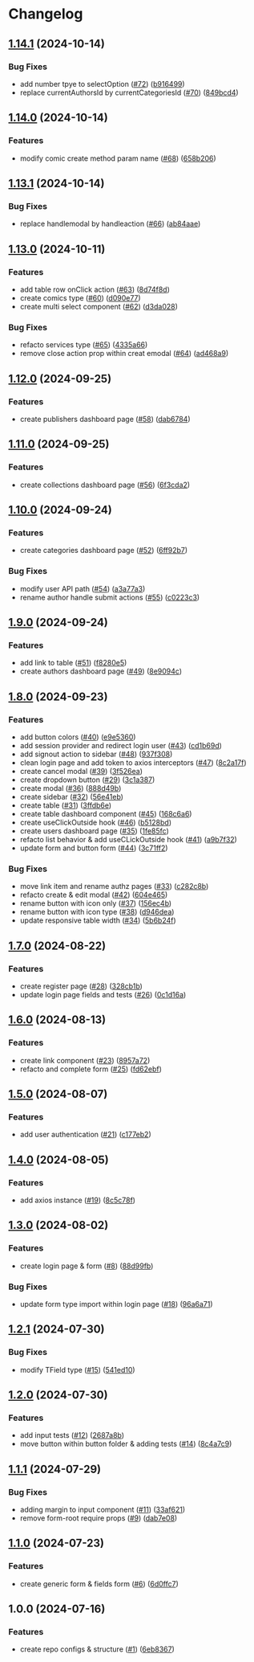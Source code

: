 # Changelog

## [1.14.1](https://github.com/Gmayer111/lcbd-front/compare/v1.14.0...v1.14.1) (2024-10-14)


### Bug Fixes

* add number tpye to selectOption ([#72](https://github.com/Gmayer111/lcbd-front/issues/72)) ([b916499](https://github.com/Gmayer111/lcbd-front/commit/b9164999174f08320ef01d30adbbf1b7cfb1609e))
* replace currentAuthorsId by currentCategoriesId ([#70](https://github.com/Gmayer111/lcbd-front/issues/70)) ([849bcd4](https://github.com/Gmayer111/lcbd-front/commit/849bcd48d02e517acb702eee9405c23cde4a4a75))

## [1.14.0](https://github.com/Gmayer111/lcbd-front/compare/v1.13.1...v1.14.0) (2024-10-14)


### Features

* modify comic create method param name ([#68](https://github.com/Gmayer111/lcbd-front/issues/68)) ([658b206](https://github.com/Gmayer111/lcbd-front/commit/658b2060325dfe994c9196e83da4fb9cd29bf573))

## [1.13.1](https://github.com/Gmayer111/lcbd-front/compare/v1.13.0...v1.13.1) (2024-10-14)


### Bug Fixes

* replace handlemodal by handleaction ([#66](https://github.com/Gmayer111/lcbd-front/issues/66)) ([ab84aae](https://github.com/Gmayer111/lcbd-front/commit/ab84aae856be6936e7d2750aeb7d14179622dd2c))

## [1.13.0](https://github.com/Gmayer111/lcbd-front/compare/v1.12.0...v1.13.0) (2024-10-11)


### Features

* add table row onClick action ([#63](https://github.com/Gmayer111/lcbd-front/issues/63)) ([8d74f8d](https://github.com/Gmayer111/lcbd-front/commit/8d74f8dffca88a5e70b72039522b9c7e08c66505))
* create comics type ([#60](https://github.com/Gmayer111/lcbd-front/issues/60)) ([d090e77](https://github.com/Gmayer111/lcbd-front/commit/d090e77efb8540c6048330fa7b598c0f463293e1))
* create multi select component ([#62](https://github.com/Gmayer111/lcbd-front/issues/62)) ([d3da028](https://github.com/Gmayer111/lcbd-front/commit/d3da028d0422886b6247fe23d39a93fcd54dfe39))


### Bug Fixes

* refacto services type ([#65](https://github.com/Gmayer111/lcbd-front/issues/65)) ([4335a66](https://github.com/Gmayer111/lcbd-front/commit/4335a66a76335c7313bb04fbf38242c9065ebe7c))
* remove close action prop within creat emodal ([#64](https://github.com/Gmayer111/lcbd-front/issues/64)) ([ad468a9](https://github.com/Gmayer111/lcbd-front/commit/ad468a9598a6faee7e1b319a978472a3933946cd))

## [1.12.0](https://github.com/Gmayer111/lcbd-front/compare/v1.11.0...v1.12.0) (2024-09-25)


### Features

* create publishers dashboard page ([#58](https://github.com/Gmayer111/lcbd-front/issues/58)) ([dab6784](https://github.com/Gmayer111/lcbd-front/commit/dab6784fdd725049b738fdb55a17b7238ce9085b))

## [1.11.0](https://github.com/Gmayer111/lcbd-front/compare/v1.10.0...v1.11.0) (2024-09-25)


### Features

* create collections dashboard page ([#56](https://github.com/Gmayer111/lcbd-front/issues/56)) ([6f3cda2](https://github.com/Gmayer111/lcbd-front/commit/6f3cda233d0423e4df9156e6b8b094647d77887a))

## [1.10.0](https://github.com/Gmayer111/lcbd-front/compare/v1.9.0...v1.10.0) (2024-09-24)


### Features

* create categories dashboard page ([#52](https://github.com/Gmayer111/lcbd-front/issues/52)) ([6ff92b7](https://github.com/Gmayer111/lcbd-front/commit/6ff92b7b760b0add047964947972d9d036c500c6))


### Bug Fixes

* modify user API path ([#54](https://github.com/Gmayer111/lcbd-front/issues/54)) ([a3a77a3](https://github.com/Gmayer111/lcbd-front/commit/a3a77a3bb61c8614032db1acf2070b89249c9700))
* rename author handle submit actions ([#55](https://github.com/Gmayer111/lcbd-front/issues/55)) ([c0223c3](https://github.com/Gmayer111/lcbd-front/commit/c0223c3eb157f08ad718d419992ce2b50c5d0410))

## [1.9.0](https://github.com/Gmayer111/lcbd-front/compare/v1.8.0...v1.9.0) (2024-09-24)


### Features

* add link to table ([#51](https://github.com/Gmayer111/lcbd-front/issues/51)) ([f8280e5](https://github.com/Gmayer111/lcbd-front/commit/f8280e5b00c90b12d585d4b1b44a6b14ad1cadb9))
* create authors dashboard page ([#49](https://github.com/Gmayer111/lcbd-front/issues/49)) ([8e9094c](https://github.com/Gmayer111/lcbd-front/commit/8e9094cd866e19a4bac4a6ecb7a75a3cc8d30e68))

## [1.8.0](https://github.com/Gmayer111/lcbd-front/compare/v1.7.0...v1.8.0) (2024-09-23)


### Features

* add button colors ([#40](https://github.com/Gmayer111/lcbd-front/issues/40)) ([e9e5360](https://github.com/Gmayer111/lcbd-front/commit/e9e5360a712cfd45831795d0f43edc9bcaefc416))
* add session provider and redirect login user ([#43](https://github.com/Gmayer111/lcbd-front/issues/43)) ([cd1b69d](https://github.com/Gmayer111/lcbd-front/commit/cd1b69df0ed7fc4bc01701114db1cb2a0b760ef8))
* add signout action to sidebar ([#48](https://github.com/Gmayer111/lcbd-front/issues/48)) ([937f308](https://github.com/Gmayer111/lcbd-front/commit/937f3089176f1696c117135768ad6a669cf0b44d))
* clean login page and add token to axios interceptors ([#47](https://github.com/Gmayer111/lcbd-front/issues/47)) ([8c2a17f](https://github.com/Gmayer111/lcbd-front/commit/8c2a17fbd3ddf727ffcb0665874f9ce18b0c0e22))
* create cancel modal ([#39](https://github.com/Gmayer111/lcbd-front/issues/39)) ([3f526ea](https://github.com/Gmayer111/lcbd-front/commit/3f526ea0c91cba87ddc6196448cb855a8b0996fc))
* create dropdown button ([#29](https://github.com/Gmayer111/lcbd-front/issues/29)) ([3c1a387](https://github.com/Gmayer111/lcbd-front/commit/3c1a387d175a95197005d3a6fcb6d845a5bc8501))
* create modal ([#36](https://github.com/Gmayer111/lcbd-front/issues/36)) ([888d49b](https://github.com/Gmayer111/lcbd-front/commit/888d49b19b5f4d9b37330d61855ac21062f83848))
* create sidebar ([#32](https://github.com/Gmayer111/lcbd-front/issues/32)) ([56e41eb](https://github.com/Gmayer111/lcbd-front/commit/56e41eb459ff8302b502a8dde9c8b78aaa82ed60))
* create table ([#31](https://github.com/Gmayer111/lcbd-front/issues/31)) ([3ffdb6e](https://github.com/Gmayer111/lcbd-front/commit/3ffdb6eb77ea03690f6dded5b0c27fe8b1a71196))
* create table dashboard component ([#45](https://github.com/Gmayer111/lcbd-front/issues/45)) ([168c6a6](https://github.com/Gmayer111/lcbd-front/commit/168c6a69710c51b6a8d32f40815e5c9d209d203f))
* create useClickOutside hook ([#46](https://github.com/Gmayer111/lcbd-front/issues/46)) ([b5128bd](https://github.com/Gmayer111/lcbd-front/commit/b5128bdc1cdf90657a033b8b3965c3e33d19bfa4))
* create users dashboard page ([#35](https://github.com/Gmayer111/lcbd-front/issues/35)) ([1fe85fc](https://github.com/Gmayer111/lcbd-front/commit/1fe85fc272cfdbccf7ece009c5570e680542789c))
* refacto list behavior & add useCLickOutside hook ([#41](https://github.com/Gmayer111/lcbd-front/issues/41)) ([a9b7f32](https://github.com/Gmayer111/lcbd-front/commit/a9b7f322455cee7700551ad855ca70f6196be471))
* update form and button form ([#44](https://github.com/Gmayer111/lcbd-front/issues/44)) ([3c71ff2](https://github.com/Gmayer111/lcbd-front/commit/3c71ff2110fdec9ece676b85e26a315d99ae5d24))


### Bug Fixes

* move link item and rename authz pages ([#33](https://github.com/Gmayer111/lcbd-front/issues/33)) ([c282c8b](https://github.com/Gmayer111/lcbd-front/commit/c282c8b8b385dd5c0584c240d737a3b232ebc8e0))
* refacto create & edit modal ([#42](https://github.com/Gmayer111/lcbd-front/issues/42)) ([604e465](https://github.com/Gmayer111/lcbd-front/commit/604e4654dd7a4c62e74439812a1565d9ed42f88a))
* rename button with icon only ([#37](https://github.com/Gmayer111/lcbd-front/issues/37)) ([156ec4b](https://github.com/Gmayer111/lcbd-front/commit/156ec4b21eef1903995555914c32fd73d9058820))
* rename button with icon type ([#38](https://github.com/Gmayer111/lcbd-front/issues/38)) ([d946dea](https://github.com/Gmayer111/lcbd-front/commit/d946dea0b456a6d3cd3fbd039ddebcf0227a5a06))
* update responsive table width ([#34](https://github.com/Gmayer111/lcbd-front/issues/34)) ([5b6b24f](https://github.com/Gmayer111/lcbd-front/commit/5b6b24fb6b860e736a77257632ac38be8d9dbab7))

## [1.7.0](https://github.com/Gmayer111/lcbd-front/compare/v1.6.0...v1.7.0) (2024-08-22)


### Features

* create register page ([#28](https://github.com/Gmayer111/lcbd-front/issues/28)) ([328cb1b](https://github.com/Gmayer111/lcbd-front/commit/328cb1ba86c4a895a10dc664080928cc399e8ac2))
* update login page fields and tests ([#26](https://github.com/Gmayer111/lcbd-front/issues/26)) ([0c1d16a](https://github.com/Gmayer111/lcbd-front/commit/0c1d16af37b10eea490b3ab4cf3187bf088eb609))

## [1.6.0](https://github.com/Gmayer111/lcbd-front/compare/v1.5.0...v1.6.0) (2024-08-13)


### Features

* create link component ([#23](https://github.com/Gmayer111/lcbd-front/issues/23)) ([8957a72](https://github.com/Gmayer111/lcbd-front/commit/8957a72c566a49516c2191bd9f40862922d89eef))
* refacto and complete form ([#25](https://github.com/Gmayer111/lcbd-front/issues/25)) ([fd62ebf](https://github.com/Gmayer111/lcbd-front/commit/fd62ebfba527679344772dbc8916967c12ed3a07))

## [1.5.0](https://github.com/Gmayer111/lcbd-front/compare/v1.4.0...v1.5.0) (2024-08-07)


### Features

* add user authentication ([#21](https://github.com/Gmayer111/lcbd-front/issues/21)) ([c177eb2](https://github.com/Gmayer111/lcbd-front/commit/c177eb2a6eee01a17e44bb450e8583fd0d6939eb))

## [1.4.0](https://github.com/Gmayer111/lcbd-front/compare/v1.3.0...v1.4.0) (2024-08-05)


### Features

* add axios instance ([#19](https://github.com/Gmayer111/lcbd-front/issues/19)) ([8c5c78f](https://github.com/Gmayer111/lcbd-front/commit/8c5c78f10abfe2d88f89cb02447954e523c90819))

## [1.3.0](https://github.com/Gmayer111/lcbd-front/compare/v1.2.1...v1.3.0) (2024-08-02)


### Features

* create login page & form ([#8](https://github.com/Gmayer111/lcbd-front/issues/8)) ([88d99fb](https://github.com/Gmayer111/lcbd-front/commit/88d99fb8e473b4d39f9057a5b7811929e3dbe13e))


### Bug Fixes

* update form type import within login page ([#18](https://github.com/Gmayer111/lcbd-front/issues/18)) ([96a6a71](https://github.com/Gmayer111/lcbd-front/commit/96a6a7186082be6019ec48c2a2d0c7e09cd3499f))

## [1.2.1](https://github.com/Gmayer111/lcbd-front/compare/v1.2.0...v1.2.1) (2024-07-30)


### Bug Fixes

* modify TField type ([#15](https://github.com/Gmayer111/lcbd-front/issues/15)) ([541ed10](https://github.com/Gmayer111/lcbd-front/commit/541ed1077683c1a1995f1f3113ee614f97cc2012))

## [1.2.0](https://github.com/Gmayer111/lcbd-front/compare/v1.1.1...v1.2.0) (2024-07-30)


### Features

* add input tests ([#12](https://github.com/Gmayer111/lcbd-front/issues/12)) ([2687a8b](https://github.com/Gmayer111/lcbd-front/commit/2687a8b9abac2f935e0d466c38ea3ee07078abdd))
* move button within button folder & adding tests ([#14](https://github.com/Gmayer111/lcbd-front/issues/14)) ([8c4a7c9](https://github.com/Gmayer111/lcbd-front/commit/8c4a7c910d3e62fd8218c40580e0df1fad377f16))

## [1.1.1](https://github.com/Gmayer111/lcbd-front/compare/v1.1.0...v1.1.1) (2024-07-29)


### Bug Fixes

* adding margin to input component ([#11](https://github.com/Gmayer111/lcbd-front/issues/11)) ([33af621](https://github.com/Gmayer111/lcbd-front/commit/33af621ec6ff714c520c7f5571898f33d07e70fc))
* remove form-root require props ([#9](https://github.com/Gmayer111/lcbd-front/issues/9)) ([dab7e08](https://github.com/Gmayer111/lcbd-front/commit/dab7e08f7efda6f6a2c46d06ab27a56bd6d395be))

## [1.1.0](https://github.com/Gmayer111/lcbd-front/compare/v1.0.0...v1.1.0) (2024-07-23)


### Features

* create generic form & fields form ([#6](https://github.com/Gmayer111/lcbd-front/issues/6)) ([6d0ffc7](https://github.com/Gmayer111/lcbd-front/commit/6d0ffc7178af1d25e1129f40a154b4253ea5d182))

## 1.0.0 (2024-07-16)


### Features

* create repo configs & structure ([#1](https://github.com/Gmayer111/lcbd-front/issues/1)) ([6eb8367](https://github.com/Gmayer111/lcbd-front/commit/6eb83670a4be58ca71183ea2a09464efa2dc1a55))
